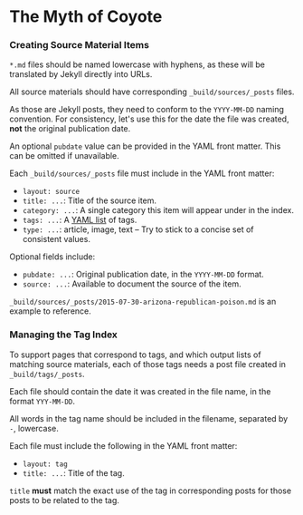 # The Myth of Coyote

### Creating Source Material Items

`*.md` files should be named lowercase with hyphens, as these will be translated by Jekyll directly into URLs.

All source materials should have corresponding `_build/sources/_posts` files.

As those are Jekyll posts, they need to conform to the `YYYY-MM-DD` naming convention. For consistency, let's use this for the date the file was created, **not** the original publication date.

An optional `pubdate` value can be provided in the YAML front matter. This can be omitted if unavailable.

Each `_build/sources/_posts` file must include in the YAML front matter:

* `layout: source`
* `title: ...`: Title of the source item.
* `category: ...`: A single category this item will appear under in the index.
* `tags: ...`: A [YAML list](https://en.wikipedia.org/wiki/YAML#Lists) of tags.
* `type: ...`: article, image, text – Try to stick to a concise set of consistent values.

Optional fields include:

* `pubdate: ...`: Original publication date, in the `YYYY-MM-DD` format.
* `source: ...`: Available to document the source of the item.

`_build/sources/_posts/2015-07-30-arizona-republican-poison.md` is an example to reference.

### Managing the Tag Index

To support pages that correspond to tags, and which output lists of matching source materials, each of those tags needs a post file created in `_build/tags/_posts`.

Each file should contain the date it was created in the file name, in the format `YYY-MM-DD`.

All words in the tag name should be included in the filename, separated by `-`, lowercase.

Each file must include the following in the YAML front matter:

* `layout: tag`
* `title: ...`: Title of the tag.

`title` **must** match the exact use of the tag in corresponding posts for those posts to be related to the tag.